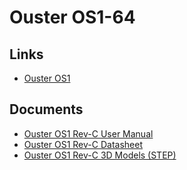 # Ouster OS1-64

## Links

- [Ouster OS1](https://ouster.com/products/hardware/os1-lidar-sensor)

## Documents

- [Ouster OS1 Rev-C User Manual](../../../assets/sensors/lidar3d/ouster_os1-64/ouster_os1_rev-c_user-manual.pdf)
- [Ouster OS1 Rev-C Datasheet](../../../assets/sensors/lidar3d/ouster_os1-64/ouster_os1_rev-c_v2.4_datasheet.pdf)
- [Ouster OS1 Rev-C 3D Models (STEP)](../../../assets/sensors/lidar3d/ouster_os1-64/ouster_os1_rev-c_3d-models.zip)